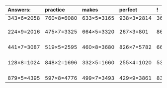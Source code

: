 | Answers: | practice | makes | perfect | ! |
| :--- | :--- | :--- | :--- | :--- |
| 343×6=2058 | 760×8=6080 | 633×5=3165 | 938×3=2814 | 367×4=1468 | 
|   |   |   |   |   | 
|   |   |   |   |   | 
|   |   |   |   |   | 
| 224×9=2016 | 475×7=3325 | 664×5=3320 | 267×3=801 | 864×4=3456 | 
|   |   |   |   |   | 
|   |   |   |   |   | 
|   |   |   |   |   | 
|   |   |   |   |   | 
| 441×7=3087 | 519×5=2595 | 460×8=3680 | 826×7=5782 | 668×4=2672 | 
|   |   |   |   |   | 
|   |   |   |   |   | 
|   |   |   |   |   | 
|   |   |   |   |   | 
| 128×8=1024 | 848×2=1696 | 332×5=1660 | 255×4=1020 | 530×7=3710 | 
|   |   |   |   |   | 
|   |   |   |   |   | 
|   |   |   |   |   | 
|   |   |   |   |   | 
| 879×5=4395 | 597×8=4776 | 499×7=3493 | 429×9=3861 | 831×7=5817 | 
